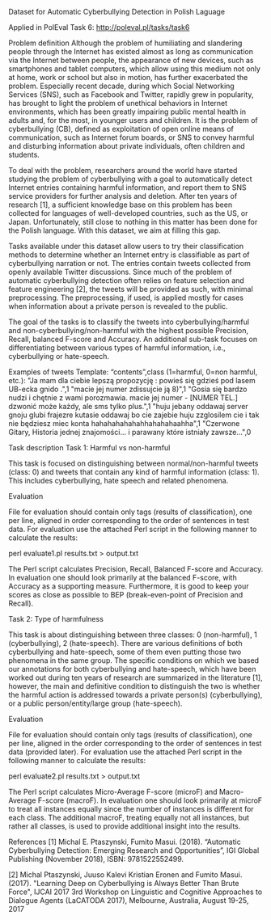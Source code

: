 Dataset for Automatic Cyberbullying Detection in Polish Laguage

Applied in PolEval Task 6:
http://poleval.pl/tasks/task6

Problem definition
Although the problem of humiliating and slandering people through the Internet has existed almost as long as communication via the Internet between people, the appearance of new devices, such as smartphones and tablet computers, which allow using this medium not only at home, work or school but also in motion, has further exacerbated the problem. Especially recent decade, during which Social Networking Services (SNS), such as Facebook and Twitter, rapidly grew in popularity, has brought to light the problem of unethical behaviors in Internet environments, which has been greatly impairing public mental health in adults and, for the most, in younger users and children. It is the problem of cyberbullying (CB), defined as exploitation of open online means of communication, such as Internet forum boards, or SNS to convey harmful and disturbing information about private individuals, often children and students.

To deal with the problem, researchers around the world have started studying the problem of cyberbullying with a goal to automatically detect Internet entries containing harmful information, and report them to SNS service providers for further analysis and deletion. After ten years of research [1], a sufficient knowledge base on this problem has been collected for languages of well-developed countries, such as the US, or Japan. Unfortunately, still close to nothing in this matter has been done for the Polish language. With this dataset, we aim at filling this gap.

Tasks available under this dataset allow users to try their classification methods to determine whether an Internet entry is classifiable as part of cyberbullying narration or not. The entries contain tweets collected from openly available Twitter discussions. Since much of the problem of automatic cyberbullying detection often relies on feature selection and feature engineering [2], the tweets will be provided as such, with minimal preprocessing. The preprocessing, if used, is applied mostly for cases when information about a private person is revealed to the public.

The goal of the tasks is to classify the tweets into cyberbullying/harmful and non-cyberbullying/non-harmful with the highest possible Precision, Recall, balanced F-score and Accuracy. An additional sub-task focuses on differentiating between various types of harmful information, i.e., cyberbullying or hate-speech.

Examples of tweets
Template: “contents”,class (1=harmful, 0=non harmful, etc.):
"Ja mam dla ciebie lepszą propozycję : powieś się gdzieś pod lasem UB-ecka gnido .",1
"macie jej numer zdissujcie ją 8)",1
"Gosia się bardzo nudzi i chętnie z wami porozmawia. macie jej numer - [NUMER TEL.] dzwonić może każdy, ale sms tylko plus.",1
"huju jebany oddawaj server gnoju glubi frajezre kutasie oddawaj bo cie zajebie huju zzglosilem cie i tak nie będziesz miec konta hahahahahahahhahahahaahha",1
"Czerwone Gitary, Historia jednej znajomości... i parawany które istniały zawsze…",0

Task description
Task 1: Harmful vs non-harmful

This task is focused on distinguishing between normal/non-harmful tweets (class: 0) and tweets that contain any kind of harmful information (class: 1). This includes cyberbullying, hate speech and related phenomena. 

Evaluation

File for evaluation should contain only tags (results of classification), one per line, aligned in order corresponding to the order of sentences in test data. For evaluation use the attached Perl script in the following manner to calculate the results:

perl evaluate1.pl results.txt > output.txt

The Perl script calculates Precision, Recall, Balanced F-score and Accuracy. In evaluation one should look primarily at the balanced F-score, with Accuracy as a supporting measure. Furthermore, it is good to keep your scores as close as possible to BEP (break-even-point of Precision and Recall).

Task 2: Type of harmfulness

This task is about distinguishing between three classes: 0 (non-harmful), 1 (cyberbullying), 2 (hate-speech). There are various definitions of both cyberbullying and hate-speech, some of them even putting those two phenomena in the same group. The specific conditions on which we based our annotations for both cyberbullying and hate-speech, which have been worked out during ten years of research are summarized in the literature [1], however, the main and definitive condition to distinguish the two is whether the harmful action is addressed towards a private person(s) (cyberbullying), or a public person/entity/large group (hate-speech).

Evaluation

File for evaluation should contain only tags (results of classification), one per line, aligned in the order corresponding to the order of sentences in test data (provided later). For evaluation use the attached Perl script in the following manner to calculate the results:

perl evaluate2.pl results.txt > output.txt

The Perl script calculates Micro-Average F-score (microF) and Macro-Average F-score (macroF). In evaluation one should look primarily at microF to treat all instances equally since the number of instances is different for each class. The additional macroF, treating equally not all instances, but rather all classes, is used to provide additional insight into the results.

References
[1] Michal E. Ptaszynski, Fumito Masui. (2018). “Automatic Cyberbullying Detection: Emerging Research and Opportunities”, IGI Global Publishing (November 2018), ISBN: 9781522552499.

[2] Michal Ptaszynski, Juuso Kalevi Kristian Eronen and Fumito Masui. (2017). "Learning Deep on Cyberbullying is Always Better Than Brute Force", IJCAI 2017 3rd Workshop on Linguistic and Cognitive Approaches to Dialogue Agents (LaCATODA 2017), Melbourne, Australia, August 19-25, 2017
